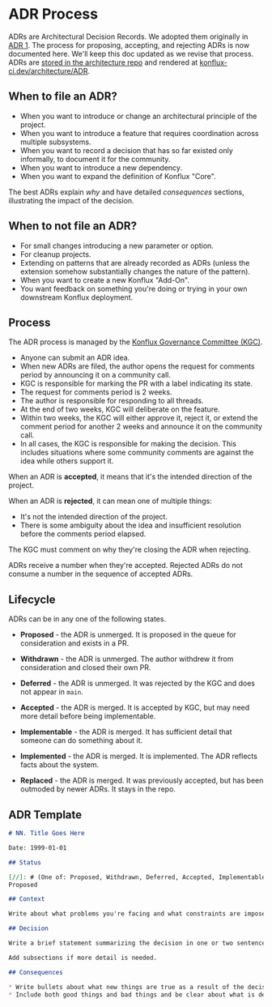 # ADR Process

ADRs are Architectural Decision Records. We adopted them originally in [ADR 1](https://github.com/konflux-ci/architecture/blob/main/ADR/0000-adr-template.md).
The process for proposing, accepting, and rejecting ADRs is now documented here. We'll keep this doc updated as we revise that process. ADRs are [stored in the architecture repo](https://github.com/konflux-ci/architecture/tree/main/ADR) and rendered at [konflux-ci.dev/architecture/ADR](https://konflux-ci.dev/architecture/ADR/index.html).

## When to file an ADR?

* When you want to introduce or change an architectural principle of the project.
* When you want to introduce a feature that requires coordination across multiple subsystems.
* When you want to record a decision that has so far existed only informally, to document it for the community.
* When you want to introduce a new dependency.
* When you want to expand the definition of Konflux "Core".

The best ADRs explain _why_ and have detailed *consequences* sections, illustrating the impact of the decision.

## When to not file an ADR?

* For small changes introducing a new parameter or option.
* For cleanup projects.
* Extending on patterns that are already recorded as ADRs (unless the extension somehow substantially changes the nature of the pattern).
* When you want to create a new Konflux "Add-On".
* You want feedback on something you're doing or trying in your own downstream Konflux deployment.

## Process

The ADR process is managed by the [Konflux Governance Committee (KGC)](https://github.com/konflux-ci/community/blob/main/governance.md).

* Anyone can submit an ADR idea.
* When new ADRs are filed, the author opens the request for comments period by announcing it on a community call.
* KGC is responsible for marking the PR with a label indicating its state.
* The request for comments period is 2 weeks.
* The author is responsible for responding to all threads.
* At the end of two weeks, KGC will deliberate on the feature.
* Within two weeks, the KGC will either approve it, reject it, or extend the comment period for another 2 weeks and announce it on the community call.
* In all cases, the KGC is responsible for making the decision. This includes situations where some community comments are against the idea while others support it.

When an ADR is **accepted**, it means that it's the intended direction of the project.

When an ADR is **rejected**, it can mean one of multiple things:

* It's not the intended direction of the project.
* There is some ambiguity about the idea and insufficient resolution before the comments period elapsed.

The KGC must comment on why they're closing the ADR when rejecting.

ADRs receive a number when they're accepted. Rejected ADRs do not consume a number in the sequence of accepted ADRs.

## Lifecycle

ADRs can be in any one of the following states.

* **Proposed** - the ADR is unmerged. It is proposed in the queue for consideration and exists in a PR.
* **Withdrawn** - the ADR is unmerged. The author withdrew it from consideration and closed their own PR.
* **Deferred** - the ADR is unmerged. It was rejected by the KGC and does not appear in `main`.

* **Accepted** - the ADR is merged. It is accepted by KGC, but may need more detail before being implementable.
* **Implementable** - the ADR is merged. It has sufficient detail that someone can do something about it.
* **Implemented** - the ADR is merged. It is implemented. The ADR reflects facts about the system.
* **Replaced** - the ADR is merged. It was previously accepted, but has been outmoded by newer ADRs. It stays in the repo.

## ADR Template

```markdown
# NN. Title Goes Here

Date: 1999-01-01

## Status

[//]: # (One of: Proposed, Withdrawn, Deferred, Accepted, Implementable, Implemented, Replaced)
Proposed

## Context

Write about what problems you're facing and what constraints are imposed on you. Dig into why.

## Decision

Write a brief statement summarizing the decision in one or two sentences.

Add subsections if more detail is needed.

## Consequences

* Write bullets about what new things are true as a result of the decision.
* Include both good things and bad things and be clear about what is desirable and what is a compromise.
```
